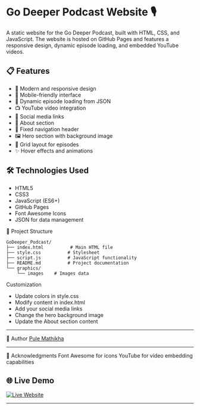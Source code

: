# Go Deeper Podcast Website 🎙️

A static website for the Go Deeper Podcast, built with HTML, CSS, and JavaScript. The website is hosted on GitHub Pages and features a responsive design, dynamic episode loading, and embedded YouTube videos.

## 📋 Features

- 🎨 Modern and responsive design
- 📱 Mobile-friendly interface
- 🎵 Dynamic episode loading from JSON
- 📺 YouTube video integration
- 🔗 Social media links
- 📄 About section
- 🎯 Fixed navigation header
- 🖼️ Hero section with background image
- 📱 Grid layout for episodes
- ✨ Hover effects and animations

## 🛠️ Technologies Used

- HTML5
- CSS3
- JavaScript (ES6+)
- GitHub Pages
- Font Awesome Icons
- JSON for data management

📁 Project Structure
```
GoDeeper_Podcast/
├── index.html          # Main HTML file
├── style.css          # Stylesheet
├── script.js          # JavaScript functionality
├── README.md          # Project documentation
└── graphics/
    └── images    # Images data
```
Customization
* Update colors in style.css
* Modify content in index.html
* Add your social media links
* Change the hero background image
* Update the About section content

---

👥 Author
[Pule Mathikha](https://theekingza.github.io/Portfolio)

---

🙏 Acknowledgments
Font Awesome for icons
YouTube for video embedding capabilities

## 🌐 Live Demo

[![Live Website](https://img.shields.io/badge/Visit-Website-blue?style=for-the-badge)](https://theekingza.github.io/GoDeeper_Podcast/)

---